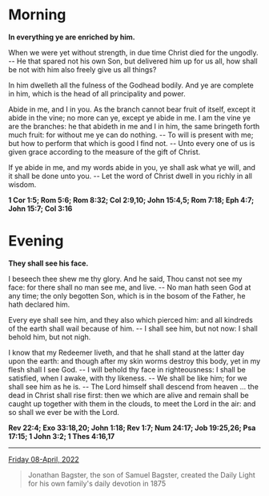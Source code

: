 # Morning

**In everything ye are enriched by him.**
 
When we were yet without strength, in due time Christ died for the ungodly. -- He that spared not his own Son, but delivered him up for us all, how shall be not with him also freely give us all things?
 
In him dwelleth all the fulness of the Godhead bodily. And ye are complete in him, which is the head of all principality and power.
 
Abide in me, and I in you. As the branch cannot bear fruit of itself, except it abide in the vine; no more can ye, except ye abide in me. I am the vine ye are the branches: he that abideth in me and I in him, the same bringeth forth much fruit: for without me ye can do nothing. -- To will is present with me; but how to perform that which is good I find not. -- Unto every one of us is given grace according to the measure of the gift of Christ.
 
If ye abide in me, and my words abide in you, ye shall ask what ye will, and it shall be done unto you. -- Let the word of Christ dwell in you richly in all wisdom.  

**1 Cor 1:5; Rom 5:6; Rom 8:32; Col 2:9,10; John 15:4,5; Rom 7:18; Eph 4:7; John 15:7; Col 3:16**

# Evening

**They shall see his face.**
 
I beseech thee shew me thy glory. And he said, Thou canst not see my face: for there shall no man see me, and live. -- No man hath seen God at any time; the only begotten Son, which is in the bosom of the Father, he hath declared him.
 
Every eye shall see him, and they also which pierced him: and all kindreds of the earth shall wail because of him. -- I shall see him, but not now: I shall behold him, but not nigh.
 
I know that my Redeemer liveth, and that he shall stand at the latter day upon the earth: and though after my skin worms destroy this body, yet in my flesh shall I see God. -- I will behold thy face in righteousness: I shall be satisfied, when I awake, with thy likeness. -- We shall be like him; for we shall see him as he is. -- The Lord himself shall descend from heaven ... the dead in Christ shall rise first: then we which are alive and remain shall be caught up together with them in the clouds, to meet the Lord in the air: and so shall we ever be with the Lord.  

**Rev 22:4; Exo 33:18,20; John 1:18; Rev 1:7; Num 24:17; Job 19:25,26; Psa 17:15; 1 John 3:2; 1 Thes 4:16,17**

---

[Friday 08-April, 2022](https://t.me/s/daily_light)

> Jonathan Bagster, the son of Samuel Bagster, created the Daily Light for his own family's daily devotion in 1875

